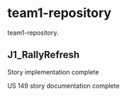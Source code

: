 # team1-repository

team1-repository. 

## J1_RallyRefresh 

Story implementation complete

US 149 story documentation complete
